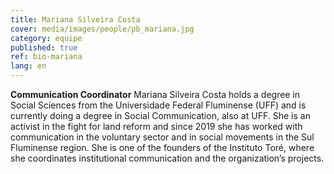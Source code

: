 ```yaml
---
title: Mariana Silveira Costa
cover: media/images/people/pb_mariana.jpg
category: equipe
published: true
ref: bio-mariana
lang: en
---
```

**Communication Coordinator** Mariana Silveira Costa holds a degree in Social Sciences from the Universidade Federal Fluminense (UFF) and is currently doing a degree in Social Communication, also at UFF. She is an activist in the fight for land reform and since 2019 she has worked with communication in the voluntary sector and in social movements in the Sul Fluminense region. She is one of the founders of the Instituto Toré, where she coordinates institutional communication and the organization’s projects.  
